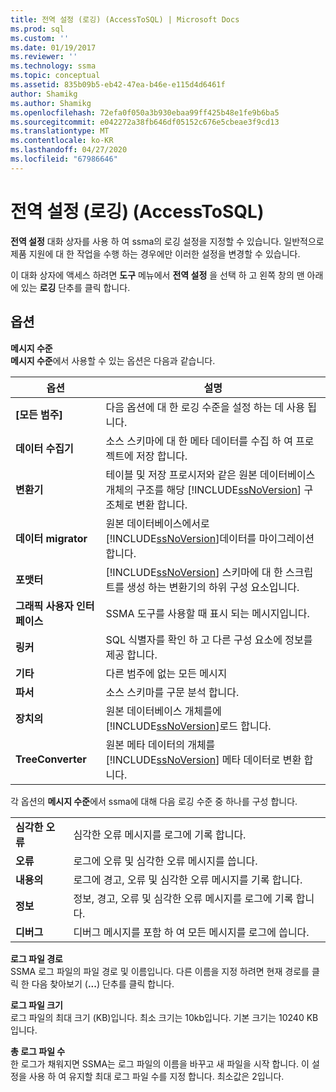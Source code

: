 ```yaml
---
title: 전역 설정 (로깅) (AccessToSQL) | Microsoft Docs
ms.prod: sql
ms.custom: ''
ms.date: 01/19/2017
ms.reviewer: ''
ms.technology: ssma
ms.topic: conceptual
ms.assetid: 835b09b5-eb42-47ea-b46e-e115d4d6461f
author: Shamikg
ms.author: Shamikg
ms.openlocfilehash: 72efa0f050a3b930ebaa99ff425b48e1fe9b6ba5
ms.sourcegitcommit: e042272a38fb646df05152c676e5cbeae3f9cd13
ms.translationtype: MT
ms.contentlocale: ko-KR
ms.lasthandoff: 04/27/2020
ms.locfileid: "67986646"
---
```

# <a name="global-settings-logging-accesstosql"></a>전역 설정 (로깅) (AccessToSQL)
**전역 설정** 대화 상자를 사용 하 여 ssma의 로깅 설정을 지정할 수 있습니다. 일반적으로 제품 지원에 대 한 작업을 수행 하는 경우에만 이러한 설정을 변경할 수 있습니다.  
  
이 대화 상자에 액세스 하려면 **도구** 메뉴에서 **전역 설정** 을 선택 하 고 왼쪽 창의 맨 아래에 있는 **로깅** 단추를 클릭 합니다.  
  
## <a name="options"></a>옵션  
**메시지 수준**  
**메시지 수준**에서 사용할 수 있는 옵션은 다음과 같습니다.  
  
|옵션|설명|  
|----------|---------------|  
|**[모든 범주]**|다음 옵션에 대 한 로깅 수준을 설정 하는 데 사용 됩니다.|  
|**데이터 수집기**|소스 스키마에 대 한 메타 데이터를 수집 하 여 프로젝트에 저장 합니다.|  
|**변환기**|테이블 및 저장 프로시저와 같은 원본 데이터베이스 개체의 구조를 해당 [!INCLUDE[ssNoVersion](../../includes/ssnoversion-md.md)] 구조체로 변환 합니다.|  
|**데이터 migrator**|원본 데이터베이스에서로 [!INCLUDE[ssNoVersion](../../includes/ssnoversion-md.md)]데이터를 마이그레이션합니다.|  
|**포맷터**|[!INCLUDE[ssNoVersion](../../includes/ssnoversion-md.md)] 스키마에 대 한 스크립트를 생성 하는 변환기의 하위 구성 요소입니다.|  
|**그래픽 사용자 인터페이스**|SSMA 도구를 사용할 때 표시 되는 메시지입니다.|  
|**링커**|SQL 식별자를 확인 하 고 다른 구성 요소에 정보를 제공 합니다.|  
|**기타**|다른 범주에 없는 모든 메시지|  
|**파서**|소스 스키마를 구문 분석 합니다.|  
|**장치의**|원본 데이터베이스 개체를에 [!INCLUDE[ssNoVersion](../../includes/ssnoversion-md.md)]로드 합니다.|  
|**TreeConverter**|원본 메타 데이터의 개체를 [!INCLUDE[ssNoVersion](../../includes/ssnoversion-md.md)] 메타 데이터로 변환 합니다.|  
  
각 옵션의 **메시지 수준**에서 ssma에 대해 다음 로깅 수준 중 하나를 구성 합니다.  
  
|||  
|-|-|  
|**심각한 오류**|심각한 오류 메시지를 로그에 기록 합니다.|  
|**오류**|로그에 오류 및 심각한 오류 메시지를 씁니다.|  
|**내용의**|로그에 경고, 오류 및 심각한 오류 메시지를 기록 합니다.|  
|**정보**|정보, 경고, 오류 및 심각한 오류 메시지를 로그에 기록 합니다.|  
|**디버그**|디버그 메시지를 포함 하 여 모든 메시지를 로그에 씁니다.|  
  
**로그 파일 경로**  
SSMA 로그 파일의 파일 경로 및 이름입니다. 다른 이름을 지정 하려면 현재 경로를 클릭 한 다음 찾아보기 (**...**) 단추를 클릭 합니다.  
  
**로그 파일 크기**  
로그 파일의 최대 크기 (KB)입니다. 최소 크기는 10kb입니다. 기본 크기는 10240 KB입니다.  
  
**총 로그 파일 수**  
한 로그가 채워지면 SSMA는 로그 파일의 이름을 바꾸고 새 파일을 시작 합니다. 이 설정을 사용 하 여 유지할 최대 로그 파일 수를 지정 합니다. 최소값은 2입니다.  
  
